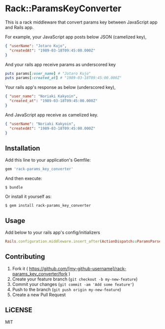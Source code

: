 # Rack::ParamsKeyConverter

This is a rack middleware that convert params key between JavaScript app and Rails app.

For example, your JavaScript app posts below JSON (camelized key),
```json
{ "userName": "Jotaro Kujo",
  "createdAt": "1989-03-18T09:45:00.000Z"
}
```
And your rails app receive params as underscored key
```ruby
puts params[:user_name] # "Jotaro Kujo"
puts params[:created_at] # "1989-03-18T09:45:00.000Z"
```

Your rails app's response as below (underscored key),
```json
{ "user_name": "Noriaki Kakyoin",
  "created_at": "1989-03-18T09:45:00.000Z"
}
```
And JavaScript app receive as camelized key.
```json
{ "userName": "Noriaki Kakyoin",
  "createdAt": "1989-03-18T09:45:00.000Z"
}
```

## Installation

Add this line to your application's Gemfile:

```ruby
gem 'rack-params_key_converter'
```

And then execute:

    $ bundle

Or install it yourself as:

    $ gem install rack-params_key_converter

## Usage

Add below to your rails app's config/initializers
```ruby
Rails.configuration.middleware.insert_after(ActionDispatch::ParamsParser, Rack::ParamsKeyConverter)
```

## Contributing

1. Fork it ( https://github.com/[my-github-username]/rack-params_key_converter/fork )
2. Create your feature branch (`git checkout -b my-new-feature`)
3. Commit your changes (`git commit -am 'Add some feature'`)
4. Push to the branch (`git push origin my-new-feature`)
5. Create a new Pull Request

## LiCENSE

MIT
